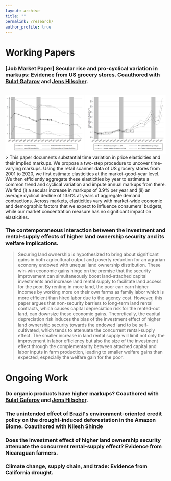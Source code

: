```yaml
---
layout: archive
title: ""
permalink: /research/
author_profile: true
---
```


# Working Papers

### [Job Market Paper] Secular rise and pro-cyclical variation in markups: Evidence from US grocery stores. Coauthored with [Bulat Gafarov](https://are.ucdavis.edu/people/faculty/bulat-gafarov/) and [Jens Hilscher](https://are.ucdavis.edu/people/faculty/jens-hilscher/).
<br>
<img src='/images/research/JMP-webfigure.png' width='800'>
> This paper documents substantial time variation in price elasticities and their implied markups. We propose a two-step procedure to uncover time-varying markups. Using the retail scanner data of US grocery stores from 2001 to 2020, we first estimate elasticities at the market-good-year level. We then efficiently aggregate these elasticities by year to estimate a common trend and cyclical variation and impute annual markups from there. We find (i) a secular increase in markups of 3.9% per year and (ii) an average cyclical decline of 13.6% at years of aggregate demand contractions. Across markets, elasticities vary with market-wide economic and demographic factors that we expect to influence consumers' budgets, while our market concentration measure has no significant impact on elasticities.

### The contemporaneous interaction between the investment and rental-supply effects of higher land ownership security and its welfare implications.
> Securing land ownership is hypothesized to bring about significant gains in both agricultural output and poverty reduction for an agrarian economy endowed with unequal land ownership distribution. These win-win economic gains hinge on the premise that the security improvement can simultaneously boost land-attached capital investments and increase land rental supply to facilitate land access for the poor. By renting in more land, the poor can earn higher incomes by working more on their own farms as family labor which is more efficient than hired labor due to the agency cost. However, this paper argues that non-security barriers to long-term land rental contracts, which causes capital depreciation risk for the rented-out land, can downsize these economic gains. Theoretically, the capital depreciation risk induces the bias of the investment effect of higher land ownership security towards the endowed land to be self-cultivated, which tends to attenuate the concurrent rental-supply effect. The smaller increase in land rental supply will limit not only the improvement in labor efficiency but also the size of the investment effect through the complementarity between attached capital and labor inputs in farm production, leading to smaller welfare gains than expected, especially the welfare gain for the poor.


# Ongoing Work

### Do organic products have higher markups? Coauthored with [Bulat Gafarov](https://are.ucdavis.edu/people/faculty/bulat-gafarov/) and [Jens Hilscher](https://are.ucdavis.edu/people/faculty/jens-hilscher/).

### The unintended effect of Brazil's environment-oriented credit policy on the drought-induced deforestation in the Amazon Biome. Coauthored with [Nilesh Shinde](https://sites.google.com/view/nshinde/home)   

### Does the investment effect of higher land ownership security attenuate the concurrent rental-supply effect? Evidence from Nicaraguan farmers.

### Climate change, supply chain, and trade: Evidence from California drought. 

